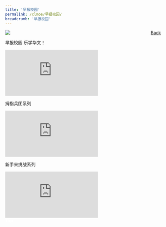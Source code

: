 ```yaml
---
title: '早报校园'
permalink: /clmoe/早报校园/
breadcrumb: '早报校园'
---
```


<!-- Global site tag (gtag.js) - Google Ads: 726049306 -->
<script async src="https://www.googletagmanager.com/gtag/js?id=AW-726049306"></script>
<script>
  window.dataLayer = window.dataLayer || [];
  function gtag(){dataLayer.push(arguments);}
  gtag('js', new Date());

  gtag('config', 'AW-726049306');
</script>
<a href="/exhibits/华文学习展示区-chinese-exhibitions-e/community-partners/" style="float:right;">Back</a>
 <img src="/images/MTLS2021-ZBSchools_CL_Final.jpg"> <br/>
 
 早报校园 乐学华文！
 <div class="video-container">
  <iframe src=" https://youtu.be/embed/crd1e1z_FPc " frameborder="0" allow="accelerometer; autoplay; encrypted-media; gyroscope; picture-in-picture" allowfullscreen></iframe> <br/>
  
 拇指兵团系列
  <div class="video-container">
  <iframe src=" https://www.youtube.com/embed/6OE9GuFm0a8 " frameborder="0" allow="accelerometer; autoplay; encrypted-media; gyroscope; picture-in-picture" allowfullscreen></iframe> <br/>
    
 新手来挑战系列
  <div class="video-container">
  <iframe src=" https://youtu.be/embed/6OE9GuFm0a8 " frameborder="0" allow="accelerometer; autoplay; encrypted-media; gyroscope; picture-in-picture" allowfullscreen></iframe>
  

<br/>
<div class="btntop"><a href="#top" style="text-decoration:none;"><span style="color:white"><b>Top</b></span></a></div>
